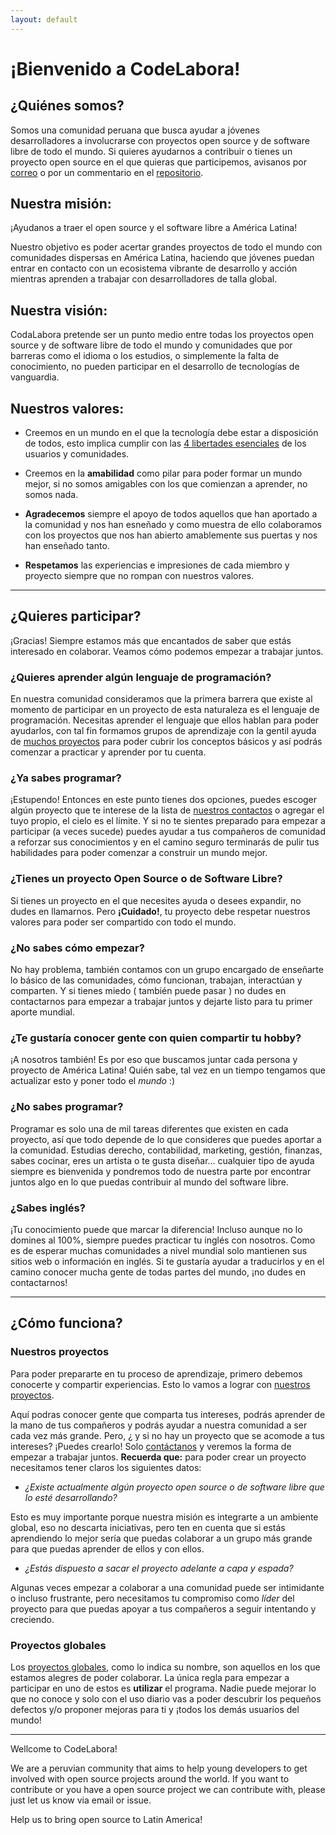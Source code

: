 ```yaml
---
layout: default
---
```

# [](#header-1)¡Bienvenido a CodeLabora!

## [](#header-2)¿Quiénes somos?

Somos una comunidad peruana que busca ayudar a jóvenes desarrolladores a involucrarse con proyectos open source y de software libre de todo el mundo. Si quieres ayudarnos a contribuir o tienes un proyecto open source en el que quieras que participemos, avisanos por [correo](https://github.com/CodeLabora) o por un commentario en el [repositorio](https://github.com/CodeLabora/codelabora.github.io/issues).

## [](#header-2)Nuestra misión:

¡Ayudanos a traer el open source y el software libre a América Latina!

Nuestro objetivo es poder acertar grandes proyectos de todo el mundo con comunidades dispersas en América Latina, haciendo que jóvenes puedan entrar en contacto con un ecosistema vibrante de desarrollo y acción mientras aprenden a trabajar con desarrolladores de talla global.

## [](#header-2)Nuestra visión:

CodaLabora pretende ser un punto medio entre todas los proyectos open source y de software libre de todo el mundo y comunidades que por barreras como el idioma o los estudios, o simplemente la falta de conocimiento, no pueden participar en el desarrollo de tecnologías de vanguardia.

## [](#header-2)Nuestros valores:

* Creemos en un mundo en el que la tecnología debe estar a disposición de todos, esto implica cumplir con las [4 libertades esenciales](https://www.gnu.org/philosophy/free-sw.html) de los usuarios y comunidades.

* Creemos en la **amabilidad** como pilar para poder formar un mundo mejor, si no somos amigables con los que comienzan a aprender, no somos nada.

* **Agradecemos** siempre el apoyo de todos aquellos que han aportado a la comunidad y nos han esneñado y como muestra de ello colaboramos con los proyectos que nos han abierto amablemente sus puertas y nos han enseñado tanto.

* **Respetamos** las experiencias e impresiones de cada miembro y proyecto siempre que no rompan con nuestros valores.

* * *

## [](#header-2)¿Quieres participar?

¡Gracias! Siempre estamos más que encantados de saber que estás interesado en colaborar. Veamos cómo podemos empezar a trabajar juntos.

### [](#header-3)¿Quieres aprender algún lenguaje de programación?

En nuestra comunidad consideramos que la primera barrera que existe al momento de participar en un proyecto de esta naturaleza es el lenguaje de programación. Necesitas aprender el lenguaje que ellos hablan para poder ayudarlos, con tal fin formamos grupos de aprendizaje con la gentil ayuda de [muchos proyectos](./proyectos) para poder cubrir los conceptos básicos y así podrás comenzar a practicar y aprender por tu cuenta.

### [](#header-3)¿Ya sabes programar?

¡Estupendo! Entonces en este punto tienes dos opciones, puedes escoger algún proyecto que te interese de la lista de [nuestros contactos](proyectos) o agregar el tuyo propio, el cielo es el límite. Y si no te sientes preparado para empezar a participar (a veces sucede) puedes ayudar a tus compañeros de comunidad a reforzar sus conocimientos y en el camino seguro terminarás de pulir tus habilidades para poder comenzar a construir un mundo mejor.

### [](#header-3)¿Tienes un proyecto Open Source o de Software Libre?

Si tienes un proyecto en el que necesites ayuda o desees expandir, no dudes en llamarnos. Pero **¡Cuidado!**, tu proyecto debe respetar nuestros valores para poder ser compartido con todo el mundo.

### [](#header-3)¿No sabes cómo empezar?

No hay problema, también contamos con un grupo encargado de enseñarte lo básico de las comunidades, cómo funcionan, trabajan, interactúan y comparten. Y si tienes miedo ( también puede pasar ) no dudes en contactarnos para empezar a trabajar juntos y dejarte listo para tu primer aporte mundial.

### [](#header-3)¿Te gustaría conocer gente con quien compartir tu hobby?

¡A nosotros también! Es por eso que buscamos juntar cada persona y proyecto de América Latina! Quién sabe, tal vez en un tiempo tengamos que actualizar esto y poner todo el _mundo_ :)

### [](#header-3)¿No sabes programar?

Programar es solo una de mil tareas diferentes que existen en cada proyecto, así que todo depende de lo que consideres que puedes aportar a la comunidad. Estudias derecho, contabilidad, marketing, gestión, finanzas, sabes cocinar, eres un artista o te gusta diseñar... cualquier tipo de ayuda siempre es bienvenida y pondremos todo de nuestra parte por encontrar juntos algo en lo que puedas contribuir al mundo del software libre.

### [](#header-3)¿Sabes inglés?

¡Tu conocimiento puede que marcar la diferencia! Incluso aunque no lo domines al 100%, siempre puedes practicar tu inglés con nosotros. Como es de esperar muchas comunidades a nivel mundial solo mantienen sus sitios web o información en inglés. Si te gustaría ayudar a traducirlos y en el camino conocer mucha gente de todas partes del mundo, ¡no dudes en contactarnos!

* * *

## [](#header-2)¿Cómo funciona?

### [](#header-3)Nuestros proyectos

Para poder prepararte en tu proceso de aprendizaje, primero debemos conocerte y compartir experiencias.
Esto lo vamos a lograr con [nuestros proyectos](https://github.com/orgs/CodeLabora/projects).

Aquí podras conocer gente que comparta tus intereses, podrás aprender de la mano de tus compañeros y podrás ayudar a nuestra comunidad a ser cada vez más grande. Pero, ¿ y si no hay un proyecto que se acomode a tus intereses? ¡Puedes crearlo! Solo [contáctanos](https://github.com/issues) y veremos la forma de empezar a trabajar juntos. **Recuerda que:** para poder crear un proyecto necesitamos tener claros los siguientes datos:

* _¿Existe actualmente algún proyecto open source o de software libre que lo esté desarrollando?_

 Esto es muy importante porque nuestra misión es integrarte a un ambiente global, eso no descarta iniciativas, pero ten en cuenta que si estás aprendiendo lo mejor sería que puedas colaborar a un grupo más grande para que puedas aprender de ellos y con ellos.

* _¿Estás dispuesto a sacar el proyecto adelante a capa y espada?_

 Algunas veces empezar a colaborar a una comunidad puede ser intimidante o incluso frustrante, pero necesitamos tu compromiso como _líder_ del proyecto para que puedas apoyar a tus compañeros a seguir intentando y creciendo.


### [](#header-3)Proyectos globales

Los [proyectos globales](proyectos), como lo indica su nombre, son aquellos en los que estamos alegres de poder colaborar. La única regla para empezar a participar en uno de estos es **utilizar** el programa. Nadie puede mejorar lo que no conoce y solo con el uso diario vas a poder descubrir los pequeños defectos y/o proponer mejoras para ti y ¡todos los demás usuarios del mundo!

* * *

Wellcome to CodeLabora!

We are a peruvian community that aims to help young developers to get involved with open source projects around the world. If you want to contribute or you have a open source project we can contribute with, please just let us know via email or issue. 

Help us to bring open source to Latin America!
